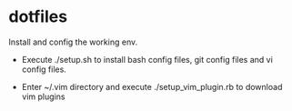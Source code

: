 dotfiles
========
Install and config the working env.

- Execute ./setup.sh to install bash config files, git config files and vi config files.

- Enter ~/.vim directory and execute ./setup_vim_plugin.rb to download vim plugins

